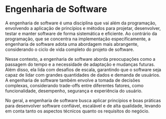 # Engenharia de Software

A engenharia de software é uma disciplina que vai além da programação, envolvendo a aplicação de princípios e métodos
para projetar, desenvolver, testar e manter software de forma sistemática e eficiente. Ao contrário da programação, que
se concentra na implementação especificamente, a engenharia de software adota uma abordagem mais abrangente,
considerando o ciclo de vida completo do projeto de software.

Nesse contexto, a engenharia de software aborda preocupações como a passagem do tempo e a necessidade de adaptação e
mudanças futuras. Além disso, ela lida com desafios de escala, garantindo que o software seja capaz de lidar com grandes
quantidades de dados e demanda de usuários. A engenharia de software também envolve a tomada de decisões complexas,
considerando trade-offs entre diferentes fatores, como funcionalidade, desempenho, segurança e experiência do usuário.

No geral, a engenharia de software busca aplicar princípios e boas práticas para desenvolver software confiável,
escalável e de alta qualidade, levando em conta tanto os aspectos técnicos quanto os requisitos do negócio.